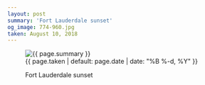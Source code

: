 ```yaml
---
layout: post
summary: 'Fort Lauderdale sunset'
og_image: 774-960.jpg
taken: August 10, 2018
---
```


<figure class="post">
 <img alt="{{ page.summary }}" sizes="(min-width: 700px) 50vw, calc(100vw - 2rem)" src="{{ site.assets_url }}/774-480.jpg" srcset="{{ site.assets_url }}/774-240.jpg 240w, {{ site.assets_url }}/774-480.jpg 480w, {{ site.assets_url }}/774-720.jpg 720w, {{ site.assets_url }}/774-960.jpg 960w"/>
 <figcaption>
  <time>
   {{ page.taken | default: page.date | date: "%B %-d, %Y" }}
  </time>
  <p>
   Fort Lauderdale sunset
  </p>
 </figcaption>
</figure>
